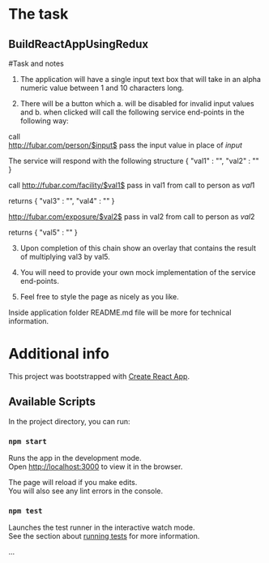 # The task

## BuildReactAppUsingRedux


#Task and notes

1. The application will have a single input text box that will take in an alpha numeric value between 1 and 10 characters long. 
 
2. There will be a button which a. will be disabled for invalid input values and b. when clicked will call the following service end-points in the following way: 
 
call     
http://fubar.com/person/$input$ pass the input value in place of $input$ 
 
The service will respond with the following structure { "val1" : "", "val2" : "" } 
 
call 
http://fubar.com/facility/$val1$ pass in val1 from call to person as $val1$ 

returns { "val3" : "", "val4" : "" } 
 
http://fubar.com/exposure/$val2$ pass in val2 from call to person as $val2$ 

returns { "val5" : "" } 
 
3. Upon completion of this chain show an overlay that contains the result of multiplying val3 by val5. 
 
4. You will need to provide your own mock implementation of the service end-points. 
 
5. Feel free to style the page as nicely as you like. 


Inside application folder README.md file will be more for technical information.


# Additional info

This project was bootstrapped with [Create React App](https://github.com/facebook/create-react-app).

## Available Scripts

In the project directory, you can run:

### `npm start`

Runs the app in the development mode.<br>
Open [http://localhost:3000](http://localhost:3000) to view it in the browser.

The page will reload if you make edits.<br>
You will also see any lint errors in the console.

### `npm test`

Launches the test runner in the interactive watch mode.<br>
See the section about [running tests](https://facebook.github.io/create-react-app/docs/running-tests) for more information.

...